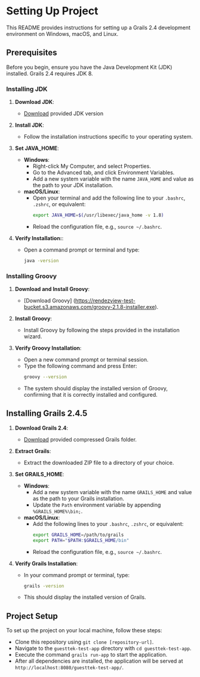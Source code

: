 # Setting Up Project

This README provides instructions for setting up a Grails 2.4 development environment on Windows, macOS, and Linux.
## Prerequisites

Before you begin, ensure you have the Java Development Kit (JDK) installed. Grails 2.4 requires JDK 8.

### Installing JDK

1. **Download JDK**:
   - [Download](https://rendezview-test-bucket.s3.amazonaws.com/jdk-8u202-windows-x64.exe) provided JDK version

2. **Install JDK**:
   - Follow the installation instructions specific to your operating system.

3. **Set JAVA_HOME**:
   - **Windows**:
     - Right-click My Computer, and select Properties.
     - Go to the Advanced tab, and click Environment Variables.
     - Add a new system variable with the name `JAVA_HOME` and value as the path to your JDK installation.
   - **macOS/Linux**:
     - Open your terminal and add the following line to your `.bashrc`, `.zshrc`, or equivalent:
       ```bash
       export JAVA_HOME=$(/usr/libexec/java_home -v 1.8)
       ```
     - Reload the configuration file, e.g., `source ~/.bashrc`.

4. **Verify Installation:**:
   - Open a command prompt or terminal and type:
     ```bash
     java -version

### Installing Groovy

  1. **Download and Install Groovy**:
     - [Download Groovy] (https://rendezview-test-bucket.s3.amazonaws.com/groovy-2.1.8-installer.exe).

  2. **Install Groovy**:
     - Install Groovy by following the steps provided in the installation wizard.
       
  3. **Verify Groovy Installation**:
     - Open a new command prompt or terminal session.
     - Type the following command and press Enter:
       ```bash
       groovy --version
       ```
     - The system should display the installed version of Groovy, confirming that it is correctly installed and configured.

## Installing Grails 2.4.5

1. **Download Grails 2.4**:
   - [Download](https://rendezview-test-bucket.s3.amazonaws.com/Grails-2.4.5.zip) provided compressed Grails folder.

2. **Extract Grails**:
   - Extract the downloaded ZIP file to a directory of your choice.

3. **Set GRAILS_HOME**:
   - **Windows**:
     - Add a new system variable with the name `GRAILS_HOME` and value as the path to your Grails installation.
     - Update the `Path` environment variable by appending `%GRAILS_HOME%\bin;`.
   - **macOS/Linux**:
     - Add the following lines to your `.bashrc`, `.zshrc`, or equivalent:
       ```bash
       export GRAILS_HOME=/path/to/grails
       export PATH="$PATH:$GRAILS_HOME/bin"
       ```
     - Reload the configuration file, e.g., `source ~/.bashrc`.

4. **Verify Grails Installation**:
   - In your command prompt or terminal, type:
     ```bash
     grails -version
     ```
   - This should display the installed version of Grails.

## Project Setup

 To set up the project on your local machine, follow these steps:

 - Clone this repository using `git clone [repository-url]`.
 - Navigate to the `guesttek-test-app` directory with `cd guesttek-test-app`.
 - Execute the command `grails run-app` to start the application.
 - After all dependencies are installed, the application will be served at `http://localhost:8080/guesttek-test-app/`.
